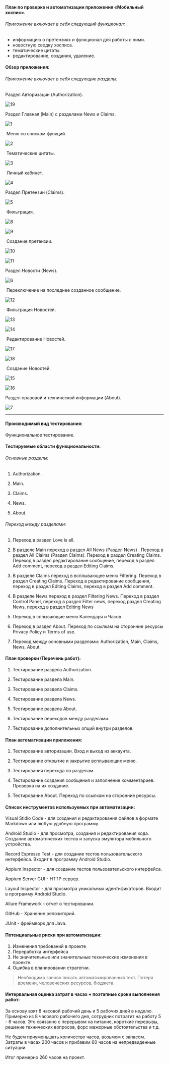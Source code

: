 #### План по проверке и автоматизации приложения «Мобильный хоспис».

###### Приложение включает в себя следующий функционал:

- информацию о претензиях и функционал для работы с ними.
- новостную сводку хосписа.
- тематические цитаты.
- редактирование, создания, удаление.

#### Обзор приложения:

###### Приложение включает в себя следующие разделы:

Раздел Авторизации (Authorization).

![19](screenshot\19.png)

Раздел Главная (Main) с разделами News и Claims.

![1](E:\Git\DiplomProect\fmh-android\screenshot\1.png)

​ Меню со списком функций.

![2](E:\Git\DiplomProect\fmh-android\screenshot\2.png)

​ Тематические цитаты.

![3](E:\Git\DiplomProect\fmh-android\screenshot\3.png)

​ Личный кабинет.

![4](E:\Git\DiplomProect\fmh-android\screenshot\4.png)

Раздел Претензии (Claims).

![5](E:\Git\DiplomProect\fmh-android\screenshot\5.png)

​ Фильтрация.

![8](E:\Git\DiplomProect\fmh-android\screenshot\8.png)

![9](E:\Git\DiplomProect\fmh-android\screenshot\9.png)

​ Создание претензии.

![10](E:\Git\DiplomProect\fmh-android\screenshot\10.png)

![11](E:\Git\DiplomProect\fmh-android\screenshot\11.png)

Раздел Новости (News).

![6](E:\Git\DiplomProect\fmh-android\screenshot\6.png)

​ Переключение на последнее созданное сообщение.

![12](E:\Git\DiplomProect\fmh-android\screenshot\12.png)

​ Фильтрация Новостей.

![13](E:\Git\DiplomProect\fmh-android\screenshot\13.png)

![14](E:\Git\DiplomProect\fmh-android\screenshot\14.png)

​ Редактирование Новостей.

![17](E:\Git\DiplomProect\fmh-android\screenshot\17.png)

![18](E:\Git\DiplomProect\fmh-android\screenshot\18.png)

​ Создание Новостей.

![15](E:\Git\DiplomProect\fmh-android\screenshot\15.png)

![16](E:\Git\DiplomProect\fmh-android\screenshot\16.png)

Раздел правовой и технической информации (About).

![7](E:\Git\DiplomProect\fmh-android\screenshot\7.png)

---

#### Производимый вид тестирования:

Функциональное тестирование.

#### Тестируемые области функциональности:

###### Основные разделы:

1. Authorization.

2. Main.

3. Claims.

4. News.

5. About.

###### Переход между разделами:

1. Переход в раздел Love is all.

2. В разделе Main переход в раздел All News (Раздел News) . Переход в раздел All Claims (Раздел Claims). Переход в раздел Creating Claims. Переход в раздел редактирование сообщение, переход в раздел Add comment, переход в раздел Editing Claims.

3. В разделе Claims переход в всплывающее меню Filtering. Переход в раздел Creating Claims. Переход в редактирование сообщения, переход в раздел Editing Claims, переход в раздел Add comment.

4. В разделе News переход в раздел Filtering News. Переход в раздел Control Panel, переход в раздел Filter news, переход раздел Creating News, переход в раздел Editing News

5. Переход в сплывающие меню Календаря и Часов.

6. Переход в раздел About. Переход по ссылкам на сторонние ресурсы Privacy Policy и Terms of use.

7. Переход между основными разделами: Authorization, Main, Claims, News, About.

#### План проверки (Перечень работ):

1. Тестирование раздела Authorization.

2. Тестирование раздела Main.

3. Тестирование раздела Claims.

4. Тестирование раздела News.

5. Тестирование раздела About.

6. Тестирование переходов между разделами.

7. Тестирование дополнительных опций внутри разделов.

#### План автоматизации приложения:

1. Тестирование авторизации. Вход и выход из аккаунта.

2. Тестирование открытие и закрытие всплывающих меню.

3. Тестирования перехода по разделам.

4. Тестирование создания сообщения и заполнение комментариев. Проверка на их создание.

5. Тестирование About. Переход по ссылкам на сторонние ресурсы.

#### Список инструментов используемых при автоматизации:

Visual Stidio Code - для создания и редактирования файлов в формате Markdown или любую удобную программу.

Android Studio - для просмотра, создания и редактирования кода. Создание автоматических тестов и запуска эмулятора мобильного устройства.

Record Espresso Test - для создание тестов пользовательского интерфейса. Входит в программу Android Studio.

Appium Inspector - для создание тестов пользовательского интерфейса.

Appium Server GUI - HTTP сервер.

Layout Inspector - для просмотра уникальных идентификаторов. Входит в программу Android Studio.

Allure Framework - отчет о тестировании.

GitHub - Хранение репозиторий.

JUnit - фреймворк для Java.

#### Потенциальные риски при автоматизации:

1. Изменения требований в проекте
2. Переработка интерфейса
3. Не значительные или значительные технические изменения в проекте.
4. Ошибка в планировании стратегии.

> Необходимо заново писать автоматизированный тест. Потеря времени, человеческих ресурсов, бюджета.

#### Интервальная оценка затрат в часах + поэтапные сроки выполнения работ:

За основу взят 8 часовой рабочий день и 5 рабочих дней в неделю. Примерно из 8 часового рабочего дня, сотрудник потратит на работу 5 - 6 часов. Это связанно с перерывом на питание, короткие перерывы, решение технических вопросов, форс мажорные обстоятельства и т.д.

Не будем приуменьшать количество часов, возьмем с запасом. Затраты в часах 200 часов и прибавим 60 часов на непредвиденные ситуации.

Итог примерно 260 часов на проект.
